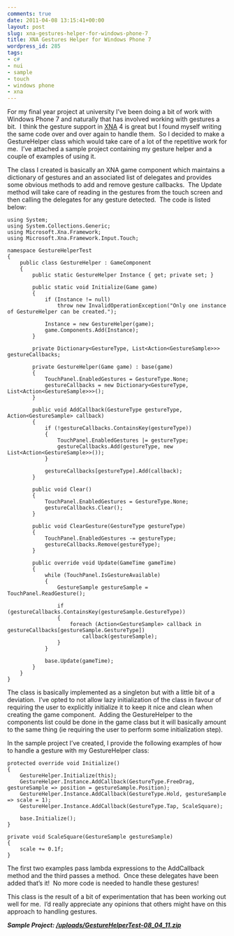 ```yaml
---
comments: true
date: 2011-04-08 13:15:41+00:00
layout: post
slug: xna-gestures-helper-for-windows-phone-7
title: XNA Gestures Helper for Windows Phone 7
wordpress_id: 285
tags:
- c#
- nui
- sample
- touch
- windows phone
- xna
---
```


For my final year project at university I’ve been doing a bit of work with Windows Phone 7 and naturally that has involved working with gestures a bit.  I think the gesture support in [XNA](http://create.msdn.com) 4 is great but I found myself writing the same code over and over again to handle them.  So I decided to make a GestureHelper class which would take care of a lot of the repetitive work for me.  I’ve attached a sample project containing my gesture helper and a couple of examples of using it.

<!-- more -->

The class I created is basically an XNA game component which maintains a dictionary of gestures and an associated list of delegates and provides some obvious methods to add and remove gesture callbacks.  The Update method will take care of reading in the gestures from the touch screen and then calling the delegates for any gesture detected.  The code is listed below:


    using System;
    using System.Collections.Generic;
    using Microsoft.Xna.Framework;
    using Microsoft.Xna.Framework.Input.Touch;

    namespace GestureHelperTest
    {
        public class GestureHelper : GameComponent
        {
            public static GestureHelper Instance { get; private set; }

            public static void Initialize(Game game)
            {
                if (Instance != null)
                    throw new InvalidOperationException("Only one instance of GestureHelper can be created.");

                Instance = new GestureHelper(game);
                game.Components.Add(Instance);
            }

            private Dictionary<GestureType, List<Action<GestureSample>>> gestureCallbacks;

            private GestureHelper(Game game) : base(game)
            {
                TouchPanel.EnabledGestures = GestureType.None;
                gestureCallbacks = new Dictionary<GestureType, List<Action<GestureSample>>>();
            }

            public void AddCallback(GestureType gestureType, Action<GestureSample> callback)
            {
                if (!gestureCallbacks.ContainsKey(gestureType))
                {
                    TouchPanel.EnabledGestures |= gestureType;
                    gestureCallbacks.Add(gestureType, new List<Action<GestureSample>>());
                }

                gestureCallbacks[gestureType].Add(callback);
            }

            public void Clear()
            {
                TouchPanel.EnabledGestures = GestureType.None;
                gestureCallbacks.Clear();
            }

            public void ClearGesture(GestureType gestureType)
            {
                TouchPanel.EnabledGestures -= gestureType;
                gestureCallbacks.Remove(gestureType);
            }

            public override void Update(GameTime gameTime)
            {
                while (TouchPanel.IsGestureAvailable)
                {
                    GestureSample gestureSample = TouchPanel.ReadGesture();

                    if (gestureCallbacks.ContainsKey(gestureSample.GestureType))
                    {
                        foreach (Action<GestureSample> callback in gestureCallbacks[gestureSample.GestureType])
                            callback(gestureSample);
                    }
                }

                base.Update(gameTime);
            }
        }
    }


The class is basically implemented as a singleton but with a little bit of a deviation.  I’ve opted to not allow lazy initialization of the class in favour of requiring the user to explicitly initialize it to keep it nice and clean when creating the game component.  Adding the GestureHelper to the components list could be done in the game class but it will basically amount to the same thing (ie requiring the user to perform some initialization step).

In the sample project I’ve created, I provide the following examples of how to handle a gesture with my GestureHelper class:


    protected override void Initialize()
    {
        GestureHelper.Initialize(this);
        GestureHelper.Instance.AddCallback(GestureType.FreeDrag, gestureSample => position = gestureSample.Position);
        GestureHelper.Instance.AddCallback(GestureType.Hold, gestureSample => scale = 1);
        GestureHelper.Instance.AddCallback(GestureType.Tap, ScaleSquare);

        base.Initialize();
    }

    private void ScaleSquare(GestureSample gestureSample)
    {
        scale += 0.1f;
    }


The first two examples pass lambda expressions to the AddCallback method and the third passes a method.  Once these delegates have been added that’s it!  No more code is needed to handle these gestures!

This class is the result of a bit of experimentation that has been working out well for me.  I’d really appreciate any opinions that others might have on this approach to handling gestures.

_**Sample Project: [/uploads/GestureHelperTest-08_04_11.zip](/uploads/GestureHelperTest-08_04_11.zip)**_
